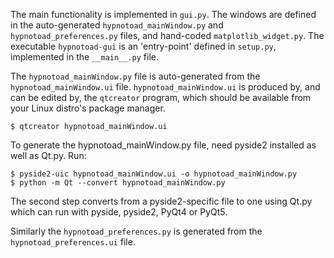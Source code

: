 The main functionality is implemented in `gui.py`. The windows are defined in the
auto-generated `hypnotoad_mainWindow.py` and `hypnotoad_preferences.py` files, and
hand-coded `matplotlib_widget.py`. The executable `hypnotoad-gui` is an 'entry-point'
defined in `setup.py`, implemented in the `__main__.py` file.

The `hypnotoad_mainWindow.py` file is auto-generated from the `hypnotoad_mainWindow.ui`
file. `hypnotoad_mainWindow.ui` is produced by, and can be edited by, the `qtcreator`
program, which should be available from your Linux distro's package manager.
```
$ qtcreator hypnotoad_mainWindow.ui
```

To generate the hypnotoad_mainWindow.py file, need pyside2 installed as well as
Qt.py. Run:

    $ pyside2-uic hypnotoad_mainWindow.ui -o hypnotoad_mainWindow.py
    $ python -m Qt --convert hypnotoad_mainWindow.py

The second step converts from a pyside2-specific file to one using Qt.py which
can run with pyside, pyside2, PyQt4 or PyQt5.

Similarly the `hypnotoad_preferences.py` is generated from the
`hypnotoad_preferences.ui` file.
